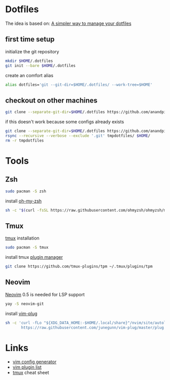 # Dotfiles

The idea is based on: [A simpler way to manage your dotfiles](https://www.anand-iyer.com/blog/2018/a-simpler-way-to-manage-your-dotfiles.html)


## first time setup

initialize the git repository
```sh
mkdir $HOME/.dotfiles
git init --bare $HOME/.dotfiles
```

create an comfort alias
```sh
alias dotfiles='git --git-dir=$HOME/.dotfiles/ --work-tree=$HOME'
```

## checkout on other machines

```sh
git clone --separate-git-dir=$HOME/.dotfiles https://github.com/anandpiyer/.dotfiles.git ~
```

if this doesn't work because some configs already exists
```sh
git clone --separate-git-dir=$HOME/.dotfiles https://github.com/anandpiyer/.dotfiles.git tmpdotfiles
rsync --recursive --verbose --exclude '.git' tmpdotfiles/ $HOME/
rm -r tmpdotfiles
```

# Tools

## Zsh
```sh
sudo pacman -S zsh
```

install [oh-my-zsh](https://github.com/ohmyzsh/ohmyzsh)
```sh
sh -c "$(curl -fsSL https://raw.githubusercontent.com/ohmyzsh/ohmyzsh/master/tools/install.sh)"
```

## Tmux

[tmux](https://github.com/tmux/tmux/wiki) installation
```sh
sudo pacman -S tmux
```

install tmux [plugin manager](https://github.com/tmux-plugins/tpm)
```sh
git clone https://github.com/tmux-plugins/tpm ~/.tmux/plugins/tpm
```

## Neovim

[Neovim](https://neovim.io/) 0.5 is needed for LSP support
```sh
yay -S neovim-git
```

install [vim-plug](https://github.com/junegunn/vim-plug)
```sh
sh -c 'curl -fLo "${XDG_DATA_HOME:-$HOME/.local/share}"/nvim/site/autoload/plug.vim --create-dirs \
       https://raw.githubusercontent.com/junegunn/vim-plug/master/plug.vim'
```


# Links

- [vim config generator](https://vim-bootstrap.com/)
- [vim plugin list](https://vimawesome.com/)
- [tmux](https://tmuxcheatsheet.com/) cheat sheet